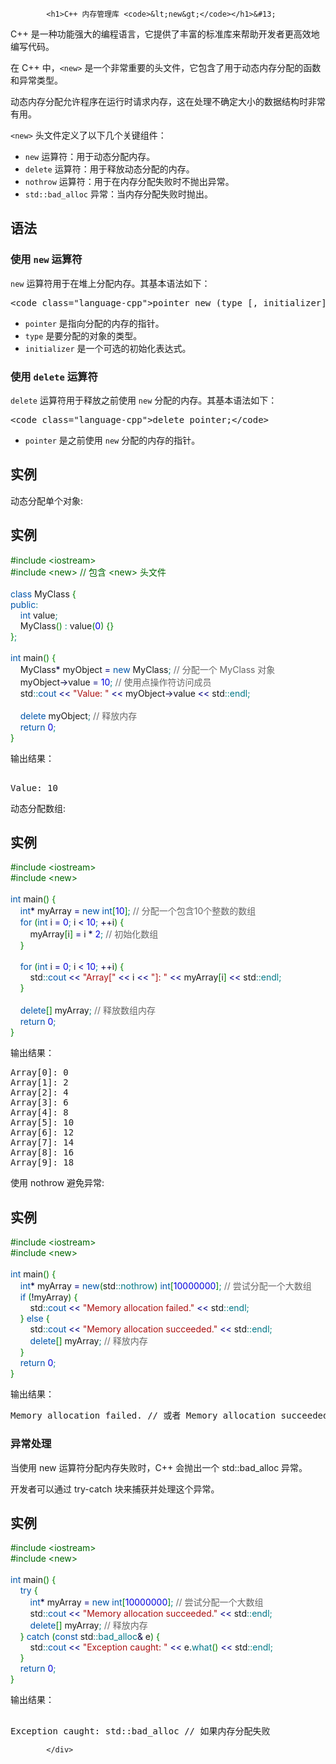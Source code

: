 <!DOCTYPE html>
<html lang="zh-CN">
<head>
<meta charset="UTF-8">
<title>C++ 内存管理库 <new></title>
</head>
<body>
<div class="article-intro" id="content">
			
			<h1>C++ 内存管理库 <code>&lt;new&gt;</code></h1>&#13;
&#13;
<p>C++ 是一种功能强大的编程语言，它提供了丰富的标准库来帮助开发者更高效地编写代码。</p><p>在 C++ 中，<code>&lt;new&gt;</code> 是一个非常重要的头文件，它包含了用于动态内存分配的函数和异常类型。</p><p>动态内存分配允许程序在运行时请求内存，这在处理不确定大小的数据结构时非常有用。</p>&#13;
&#13;
<p><code>&lt;new&gt;</code> 头文件定义了以下几个关键组件：</p>&#13;
<ul>&#13;
<li><code>new</code> 运算符：用于动态分配内存。</li>&#13;
<li><code>delete</code> 运算符：用于释放动态分配的内存。</li>&#13;
<li><code>nothrow</code> 运算符：用于在内存分配失败时不抛出异常。</li>&#13;
<li><code>std::bad_alloc</code> 异常：当内存分配失败时抛出。</li>&#13;
</ul>&#13;
<h2>语法</h2>&#13;
<h3>使用 <code>new</code> 运算符</h3>&#13;
<p><code>new</code> 运算符用于在堆上分配内存。其基本语法如下：</p>&#13;
<pre>&lt;code class="language-cpp"&gt;pointer new (type [, initializer]);&lt;/code&gt;</pre>&#13;
<ul>&#13;
<li><code>pointer</code> 是指向分配的内存的指针。</li>&#13;
<li><code>type</code> 是要分配的对象的类型。</li>&#13;
<li><code>initializer</code> 是一个可选的初始化表达式。</li>&#13;
</ul>&#13;
<h3>使用 <code>delete</code> 运算符</h3>&#13;
<p><code>delete</code> 运算符用于释放之前使用 <code>new</code> 分配的内存。其基本语法如下：</p>&#13;
<pre>&lt;code class="language-cpp"&gt;delete pointer;&lt;/code&gt;</pre>&#13;
<ul>&#13;
<li><code>pointer</code> 是之前使用 <code>new</code> 分配的内存的指针。</li>&#13;
</ul>&#13;
<h2>实例</h2><p>&#13;
动态分配单个对象:</p>&#13;
<div class="example"><h2 class="example">实例</h2> <div class="example_code">
<span style="color: #060;">#include &lt;iostream&gt;</span><br/>
<span style="color: #060;">#include &lt;new&gt; // 包含 &lt;new&gt; 头文件</span><br/>
<br/>
<span style="color: #05a;">class</span> MyClass <span style="color: #008000;">{</span><br/>
<span style="color: #05a;">public</span><span style="color: #008080;">:</span><br/>
    <span style="color: #05a;">int</span> value<span style="color: #008080;">;</span><br/>
    MyClass<span style="color: #008000;">(</span><span style="color: #008000;">)</span> <span style="color: #008080;">:</span> value<span style="color: #008000;">(</span><span style="color: #0000dd;">0</span><span style="color: #008000;">)</span> <span style="color: #008000;">{</span><span style="color: #008000;">}</span><br/>
<span style="color: #008000;">}</span><span style="color: #008080;">;</span><br/>
<br/>
<span style="color: #05a;">int</span> main<span style="color: #008000;">(</span><span style="color: #008000;">)</span> <span style="color: #008000;">{</span><br/>
    MyClass<span style="color: #000040;">*</span> myObject <span style="color: #000080;">=</span> <span style="color: #05a;">new</span> MyClass<span style="color: #008080;">;</span> <span style="color: #666666;">// 分配一个 MyClass 对象</span><br/>
    myObject<span style="color: #000040;">-</span><span style="color: #000080;">&gt;</span>value <span style="color: #000080;">=</span> <span style="color: #0000dd;">10</span><span style="color: #008080;">;</span> <span style="color: #666666;">// 使用点操作符访问成员</span><br/>
    std<span style="color: #008080;">::</span><span style="color: #05a;">cout</span> <span style="color: #000080;">&lt;&lt;</span> <span style="color: #a11;">"Value: "</span> <span style="color: #000080;">&lt;&lt;</span> myObject<span style="color: #000040;">-</span><span style="color: #000080;">&gt;</span>value <span style="color: #000080;">&lt;&lt;</span> std<span style="color: #008080;">::</span><span style="color: #007788;">endl</span><span style="color: #008080;">;</span><br/>
<br/>
    <span style="color: #05a;">delete</span> myObject<span style="color: #008080;">;</span> <span style="color: #666666;">// 释放内存</span><br/>
    <span style="color: #05a;">return</span> <span style="color: #0000dd;">0</span><span style="color: #008080;">;</span><br/>
<span style="color: #008000;">}</span><br/>
</div></div>&#13;
<p>输出结果：</p>&#13;
<pre>&#13;
Value: 10</pre>&#13;
<p>动态分配数组:</p>&#13;
<div class="example"><h2 class="example">实例</h2> <div class="example_code">
<span style="color: #060;">#include &lt;iostream&gt;</span><br/>
<span style="color: #060;">#include &lt;new&gt;</span><br/>
<br/>
<span style="color: #05a;">int</span> main<span style="color: #008000;">(</span><span style="color: #008000;">)</span> <span style="color: #008000;">{</span><br/>
    <span style="color: #05a;">int</span><span style="color: #000040;">*</span> myArray <span style="color: #000080;">=</span> <span style="color: #05a;">new</span> <span style="color: #05a;">int</span><span style="color: #008000;">[</span><span style="color: #0000dd;">10</span><span style="color: #008000;">]</span><span style="color: #008080;">;</span> <span style="color: #666666;">// 分配一个包含10个整数的数组</span><br/>
    <span style="color: #05a;">for</span> <span style="color: #008000;">(</span><span style="color: #05a;">int</span> i <span style="color: #000080;">=</span> <span style="color: #0000dd;">0</span><span style="color: #008080;">;</span> i <span style="color: #000080;">&lt;</span> <span style="color: #0000dd;">10</span><span style="color: #008080;">;</span> <span style="color: #000040;">++</span>i<span style="color: #008000;">)</span> <span style="color: #008000;">{</span><br/>
        myArray<span style="color: #008000;">[</span>i<span style="color: #008000;">]</span> <span style="color: #000080;">=</span> i <span style="color: #000040;">*</span> <span style="color: #0000dd;">2</span><span style="color: #008080;">;</span> <span style="color: #666666;">// 初始化数组</span><br/>
    <span style="color: #008000;">}</span><br/>
<br/>
    <span style="color: #05a;">for</span> <span style="color: #008000;">(</span><span style="color: #05a;">int</span> i <span style="color: #000080;">=</span> <span style="color: #0000dd;">0</span><span style="color: #008080;">;</span> i <span style="color: #000080;">&lt;</span> <span style="color: #0000dd;">10</span><span style="color: #008080;">;</span> <span style="color: #000040;">++</span>i<span style="color: #008000;">)</span> <span style="color: #008000;">{</span><br/>
        std<span style="color: #008080;">::</span><span style="color: #05a;">cout</span> <span style="color: #000080;">&lt;&lt;</span> <span style="color: #a11;">"Array["</span> <span style="color: #000080;">&lt;&lt;</span> i <span style="color: #000080;">&lt;&lt;</span> <span style="color: #a11;">"]: "</span> <span style="color: #000080;">&lt;&lt;</span> myArray<span style="color: #008000;">[</span>i<span style="color: #008000;">]</span> <span style="color: #000080;">&lt;&lt;</span> std<span style="color: #008080;">::</span><span style="color: #007788;">endl</span><span style="color: #008080;">;</span><br/>
    <span style="color: #008000;">}</span><br/>
<br/>
    <span style="color: #05a;">delete</span><span style="color: #008000;">[</span><span style="color: #008000;">]</span> myArray<span style="color: #008080;">;</span> <span style="color: #666666;">// 释放数组内存</span><br/>
    <span style="color: #05a;">return</span> <span style="color: #0000dd;">0</span><span style="color: #008080;">;</span><br/>
<span style="color: #008000;">}</span><br/>
</div></div>&#13;
<p>输出结果：</p>&#13;
&#13;
<pre>Array[0]: 0&#13;
Array[1]: 2&#13;
Array[2]: 4&#13;
Array[3]: 6&#13;
Array[4]: 8&#13;
Array[5]: 10&#13;
Array[6]: 12&#13;
Array[7]: 14&#13;
Array[8]: 16&#13;
Array[9]: 18</pre><p>&#13;
使用 nothrow 避免异常:</p>&#13;
<div class="example"><h2 class="example">实例</h2> <div class="example_code">
<span style="color: #060;">#include &lt;iostream&gt;</span><br/>
<span style="color: #060;">#include &lt;new&gt;</span><br/>
<br/>
<span style="color: #05a;">int</span> main<span style="color: #008000;">(</span><span style="color: #008000;">)</span> <span style="color: #008000;">{</span><br/>
    <span style="color: #05a;">int</span><span style="color: #000040;">*</span> myArray <span style="color: #000080;">=</span> <span style="color: #05a;">new</span><span style="color: #008000;">(</span>std<span style="color: #008080;">::</span><span style="color: #007788;">nothrow</span><span style="color: #008000;">)</span> <span style="color: #05a;">int</span><span style="color: #008000;">[</span><span style="color: #0000dd;">10000000</span><span style="color: #008000;">]</span><span style="color: #008080;">;</span> <span style="color: #666666;">// 尝试分配一个大数组</span><br/>
    <span style="color: #05a;">if</span> <span style="color: #008000;">(</span><span style="color: #000040;">!</span>myArray<span style="color: #008000;">)</span> <span style="color: #008000;">{</span><br/>
        std<span style="color: #008080;">::</span><span style="color: #05a;">cout</span> <span style="color: #000080;">&lt;&lt;</span> <span style="color: #a11;">"Memory allocation failed."</span> <span style="color: #000080;">&lt;&lt;</span> std<span style="color: #008080;">::</span><span style="color: #007788;">endl</span><span style="color: #008080;">;</span><br/>
    <span style="color: #008000;">}</span> <span style="color: #05a;">else</span> <span style="color: #008000;">{</span><br/>
        std<span style="color: #008080;">::</span><span style="color: #05a;">cout</span> <span style="color: #000080;">&lt;&lt;</span> <span style="color: #a11;">"Memory allocation succeeded."</span> <span style="color: #000080;">&lt;&lt;</span> std<span style="color: #008080;">::</span><span style="color: #007788;">endl</span><span style="color: #008080;">;</span><br/>
        <span style="color: #05a;">delete</span><span style="color: #008000;">[</span><span style="color: #008000;">]</span> myArray<span style="color: #008080;">;</span> <span style="color: #666666;">// 释放内存</span><br/>
    <span style="color: #008000;">}</span><br/>
    <span style="color: #05a;">return</span> <span style="color: #0000dd;">0</span><span style="color: #008080;">;</span><br/>
<span style="color: #008000;">}</span><br/>
</div></div>&#13;
<p>输出结果：</p>&#13;
&#13;
<pre>Memory allocation failed. // 或者 Memory allocation succeeded. 取决于系统内存情况</pre>&#13;
<h3>异常处理</h3><p>&#13;
当使用 new 运算符分配内存失败时，C++ 会抛出一个 std::bad_alloc 异常。</p><p>开发者可以通过 try-catch 块来捕获并处理这个异常。</p>&#13;
&#13;
<div class="example"><h2 class="example">实例</h2> <div class="example_code">
<span style="color: #060;">#include &lt;iostream&gt;</span><br/>
<span style="color: #060;">#include &lt;new&gt;</span><br/>
<br/>
<span style="color: #05a;">int</span> main<span style="color: #008000;">(</span><span style="color: #008000;">)</span> <span style="color: #008000;">{</span><br/>
    <span style="color: #05a;">try</span> <span style="color: #008000;">{</span><br/>
        <span style="color: #05a;">int</span><span style="color: #000040;">*</span> myArray <span style="color: #000080;">=</span> <span style="color: #05a;">new</span> <span style="color: #05a;">int</span><span style="color: #008000;">[</span><span style="color: #0000dd;">10000000</span><span style="color: #008000;">]</span><span style="color: #008080;">;</span> <span style="color: #666666;">// 尝试分配一个大数组</span><br/>
        std<span style="color: #008080;">::</span><span style="color: #05a;">cout</span> <span style="color: #000080;">&lt;&lt;</span> <span style="color: #a11;">"Memory allocation succeeded."</span> <span style="color: #000080;">&lt;&lt;</span> std<span style="color: #008080;">::</span><span style="color: #007788;">endl</span><span style="color: #008080;">;</span><br/>
        <span style="color: #05a;">delete</span><span style="color: #008000;">[</span><span style="color: #008000;">]</span> myArray<span style="color: #008080;">;</span> <span style="color: #666666;">// 释放内存</span><br/>
    <span style="color: #008000;">}</span> <span style="color: #05a;">catch</span> <span style="color: #008000;">(</span><span style="color: #05a;">const</span> std<span style="color: #008080;">::</span><span style="color: #007788;">bad_alloc</span><span style="color: #000040;">&amp;</span> e<span style="color: #008000;">)</span> <span style="color: #008000;">{</span><br/>
        std<span style="color: #008080;">::</span><span style="color: #05a;">cout</span> <span style="color: #000080;">&lt;&lt;</span> <span style="color: #a11;">"Exception caught: "</span> <span style="color: #000080;">&lt;&lt;</span> e.<span style="color: #007788;">what</span><span style="color: #008000;">(</span><span style="color: #008000;">)</span> <span style="color: #000080;">&lt;&lt;</span> std<span style="color: #008080;">::</span><span style="color: #007788;">endl</span><span style="color: #008080;">;</span><br/>
    <span style="color: #008000;">}</span><br/>
    <span style="color: #05a;">return</span> <span style="color: #0000dd;">0</span><span style="color: #008080;">;</span><br/>
<span style="color: #008000;">}</span><br/>
</div></div>&#13;
<p>输出结果：</p>&#13;
<pre>&#13;
Exception caught: std::bad_alloc // 如果内存分配失败</pre>&#13;
			<!-- 其他扩展 -->
						
			</div>
			
		
</body>
</html>